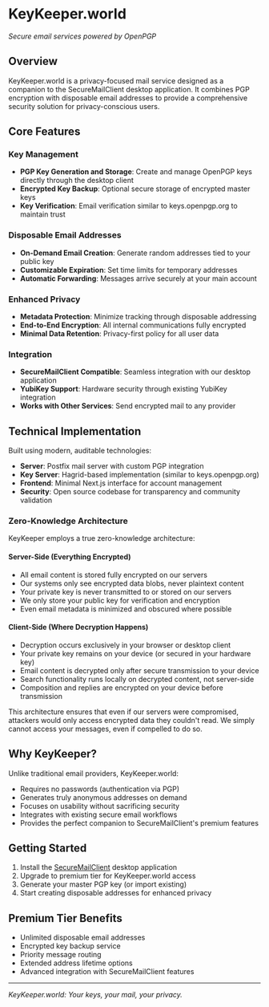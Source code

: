 # KeyKeeper.world

*Secure email services powered by OpenPGP*

## Overview

KeyKeeper.world is a privacy-focused mail service designed as a companion to the SecureMailClient desktop application. It combines PGP encryption with disposable email addresses to provide a comprehensive security solution for privacy-conscious users.

## Core Features

### Key Management
- **PGP Key Generation and Storage**: Create and manage OpenPGP keys directly through the desktop client
- **Encrypted Key Backup**: Optional secure storage of encrypted master keys
- **Key Verification**: Email verification similar to keys.openpgp.org to maintain trust

### Disposable Email Addresses
- **On-Demand Email Creation**: Generate random addresses tied to your public key
- **Customizable Expiration**: Set time limits for temporary addresses
- **Automatic Forwarding**: Messages arrive securely at your main account

### Enhanced Privacy
- **Metadata Protection**: Minimize tracking through disposable addressing
- **End-to-End Encryption**: All internal communications fully encrypted
- **Minimal Data Retention**: Privacy-first policy for all user data

### Integration
- **SecureMailClient Compatible**: Seamless integration with our desktop application
- **YubiKey Support**: Hardware security through existing YubiKey integration
- **Works with Other Services**: Send encrypted mail to any provider

## Technical Implementation

Built using modern, auditable technologies:
- **Server**: Postfix mail server with custom PGP integration
- **Key Server**: Hagrid-based implementation (similar to keys.openpgp.org)
- **Frontend**: Minimal Next.js interface for account management
- **Security**: Open source codebase for transparency and community validation

### Zero-Knowledge Architecture

KeyKeeper employs a true zero-knowledge architecture:

#### Server-Side (Everything Encrypted)
- All email content is stored fully encrypted on our servers
- Our systems only see encrypted data blobs, never plaintext content
- Your private key is never transmitted to or stored on our servers
- We only store your public key for verification and encryption
- Even email metadata is minimized and obscured where possible

#### Client-Side (Where Decryption Happens)
- Decryption occurs exclusively in your browser or desktop client
- Your private key remains on your device (or secured in your hardware key)
- Email content is decrypted only after secure transmission to your device
- Search functionality runs locally on decrypted content, not server-side
- Composition and replies are encrypted on your device before transmission

This architecture ensures that even if our servers were compromised, attackers would only access encrypted data they couldn't read. We simply cannot access your messages, even if compelled to do so.

## Why KeyKeeper?

Unlike traditional email providers, KeyKeeper.world:
- Requires no passwords (authentication via PGP)
- Generates truly anonymous addresses on demand
- Focuses on usability without sacrificing security
- Integrates with existing secure email workflows
- Provides the perfect companion to SecureMailClient's premium features

## Getting Started

1. Install the [SecureMailClient](https://securemailclient.com) desktop application
2. Upgrade to premium tier for KeyKeeper.world access
3. Generate your master PGP key (or import existing)
4. Start creating disposable addresses for enhanced privacy

## Premium Tier Benefits

- Unlimited disposable email addresses
- Encrypted key backup service
- Priority message routing
- Extended address lifetime options
- Advanced integration with SecureMailClient features

---

*KeyKeeper.world: Your keys, your mail, your privacy.*
